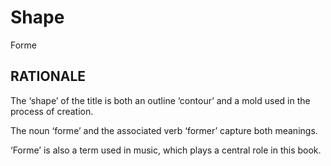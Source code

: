 # Shape #

Forme

## RATIONALE ##

The ‘shape’ of the title is both an outline ‘contour’
and a mold used in the process of creation.

The noun ‘forme’ and the associated verb ‘former’ capture both meanings.

‘Forme’ is also a term used in music, which plays a central role in
this book.
